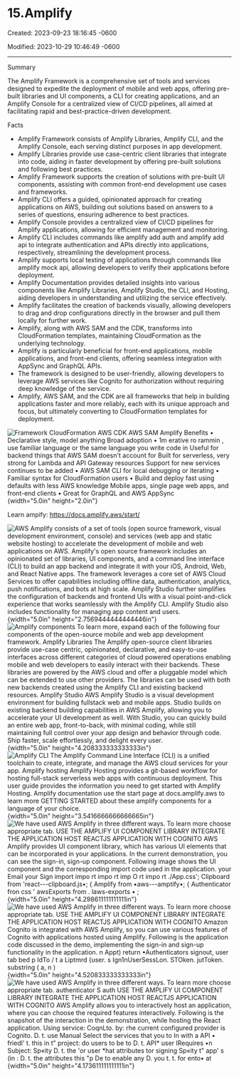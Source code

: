 # 15.Amplify 

Created: 2023-09-23 18:16:45 -0600

Modified: 2023-10-29 10:46:49 -0600

---

Summary

The Amplify Framework is a comprehensive set of tools and services designed to expedite the deployment of mobile and web apps, offering pre-built libraries and UI components, a CLI for creating applications, and an Amplify Console for a centralized view of CI/CD pipelines, all aimed at facilitating rapid and best-practice-driven development.

Facts

- Amplify Framework consists of Amplify Libraries, Amplify CLI, and the Amplify Console, each serving distinct purposes in app development.
- Amplify Libraries provide use case-centric client libraries that integrate into code, aiding in faster development by offering pre-built solutions and following best practices.
- Amplify Framework supports the creation of solutions with pre-built UI components, assisting with common front-end development use cases and frameworks.
- Amplify CLI offers a guided, opinionated approach for creating applications on AWS, building out solutions based on answers to a series of questions, ensuring adherence to best practices.
- Amplify Console provides a centralized view of CI/CD pipelines for Amplify applications, allowing for efficient management and monitoring.
- Amplify CLI includes commands like amplify add auth and amplify add api to integrate authentication and APIs directly into applications, respectively, streamlining the development process.
- Amplify supports local testing of applications through commands like amplify mock api, allowing developers to verify their applications before deployment.
- Amplify Documentation provides detailed insights into various components like Amplify Libraries, Amplify Studio, the CLI, and Hosting, aiding developers in understanding and utilizing the service effectively.
- Amplify facilitates the creation of backends visually, allowing developers to drag and drop configurations directly in the browser and pull them locally for further work.
- Amplify, along with AWS SAM and the CDK, transforms into CloudFormation templates, maintaining CloudFormation as the underlying technology.
- Amplify is particularly beneficial for front-end applications, mobile applications, and front-end clients, offering seamless integration with AppSync and GraphQL APIs.
- The framework is designed to be user-friendly, allowing developers to leverage AWS services like Cognito for authorization without requiring deep knowledge of the service.
- Amplify, AWS SAM, and the CDK are all frameworks that help in building applications faster and more reliably, each with its unique approach and focus, but ultimately converting to CloudFormation templates for deployment.







![Framework CloudFormation AWS CDK AWS SAM Amplify Benefits • Declarative style, model anything Broad adoption • 1m erative ro rammin , use familiar language or the same language you write code in Useful for backend things that AWS SAM doesn't account for Built for serverless, very strong for Lambda and API Gateway resources Support for new services continues to be added • AWS SAM CLI for local debugging or iterating • Familiar syntax for CloudFormation users • Build and deploy fast using defaults with less AWS knowledge Mobile apps, single page web apps, and front-end clients • Great for GraphQL and AWS AppSync ](../../../media/AWS-Developing-Serverless-Solutions-on-AWS-Module-4-15.Amplify-image1.png){width="5.0in" height="2.0in"}





Learn ampify: <https://docs.amplify.aws/start/>





![AWS Amplify consists of a set of tools (open source framework, visual development environment, console) and services (web app and static website hosting) to accelerate the development of mobile and web applications on AWS. Amplify's open source framework includes an opinionated set of libraries, UI components, and a command line interface (CLI) to build an app backend and integrate it with your iOS, Android, Web, and React Native apps. The framework leverages a core set of AWS Cloud Services to offer capabilities including offline data, authentication, analytics, push notifications, and bots at high scale. Amplify Studio further simplifies the configuration of backends and frontend UIs with a visual point-and-click experience that works seamlessly with the Amplify CLI. Amplify Studio also includes functionality for managing app content and users. ](../../../media/AWS-Developing-Serverless-Solutions-on-AWS-Module-4-15.Amplify-image2.png){width="5.0in" height="2.7569444444444446in"}![Amplify components To learn more, expand each of the following four components of the open-source mobile and web app development framework. Amplify Libraries The Amplify open-source client libraries provide use-case centric, opinionated, declarative, and easy-to-use interfaces across different categories of cloud powered operations enabling mobile and web developers to easily interact with their backends. These libraries are powered by the AWS cloud and offer a pluggable model which can be extended to use other providers. The libraries can be used with both new backends created using the Amplify CLI and existing backend resources. Amplify Studio AWS Amplify Studio is a visual development environment for building fullstack web and mobile apps. Studio builds on existing backend building capabilities in AWS Amplify, allowing you to accelerate your UI development as well. With Studio, you can quickly build an entire web app, front-to-back, with minimal coding, while still maintaining full control over your app design and behavior through code. Ship faster, scale effortlessly, and delight every user. ](../../../media/AWS-Developing-Serverless-Solutions-on-AWS-Module-4-15.Amplify-image3.png){width="5.0in" height="4.208333333333333in"}![Amplify CLI The Amplify Command Line Interface (CLI) is a unified toolchain to create, integrate, and manage the AWS cloud services for your app. Amplify hosting Amplify Hosting provides a git-based workflow for hosting full-stack serverless web apps with continuous deployment. This user guide provides the information you need to get started with Amplify Hosting. Amplify documentation use the start page at docs.amplify.aws to learn more GETTING STARTED about these amplify components for a language of your choice. ](../../../media/AWS-Developing-Serverless-Solutions-on-AWS-Module-4-15.Amplify-image4.png){width="5.0in" height="3.5416666666666665in"}![We have used AWS Amplify in three different ways. To learn more choose appropriate tab. USE THE AMPLIFY UI COMPONENT LIBRARY INTEGRATE THE APPLICATION HOST REACTJS APPLICATION WITH COGNITO AWS Amplify provides UI component library, which has various UI elements that can be incorporated in your applications. In the current demonstration, you can see the sign-in, sign-up component. Following image shows the UI component and the corresponding import code used in the application. your Email your Sign import impo rt impo rt imp O rt impo rt ./App.css'; Clipboard from 'react---clipboard.js•; { Amplify from •aws---amptify•; { Authenticator fron css ' awsExports from . laws-exports • ; ](../../../media/AWS-Developing-Serverless-Solutions-on-AWS-Module-4-15.Amplify-image5.png){width="5.0in" height="4.298611111111111in"}![We have used AWS Amplify in three different ways. To learn more choose appropriate tab. USE THE AMPLIFY UI COMPONENT LIBRARY INTEGRATE THE APPLICATION HOST REACTJS APPLICATION WITH COGNITO Amazon Cognito is integrated with AWS Amplify, so you can use various features of Cognito with applications hosted using Amplify. Following is the application code discussed in the demo, implementing the sign-in and sign-up functionality in the application. n Appt) return •Authenticators signout, user tab bed p IdTo / t a Liptmrd {user. s Ign1nUserSessLon. STOken. jutToken. substring ( a, n ) <CIiptmrd utObutton> ](../../../media/AWS-Developing-Serverless-Solutions-on-AWS-Module-4-15.Amplify-image6.png){width="5.0in" height="4.520833333333333in"}![We have used AWS Amplify in three different ways. To learn more choose appropriate tab. authenticator S auth USE THE AMPLIFY UI COMPONENT LIBRARY INTEGRATE THE APPLICATION HOST REACTJS APPLICATION WITH COGNITO AWS Amplify allows you to interactively host an application, where you can choose the required features interactively. Following is the snapshot of the interaction in the demonstration, while hosting the React application. Using service: CoqnLto. by: rhe current configured provider is Cognito. D. t. use Manual Select the services that you to In with a API • friedl' t. this in t" project: do users to be to D. t. API* user IRequires •n Subject: Sp«ity D. t. the 'or user *hat attributes tor signing Sp«ity t" app' s (in : D. t. the attributes this "p De to enable any D. you t. t. for ento• at ](../../../media/AWS-Developing-Serverless-Solutions-on-AWS-Module-4-15.Amplify-image7.png){width="5.0in" height="4.173611111111111in"}







